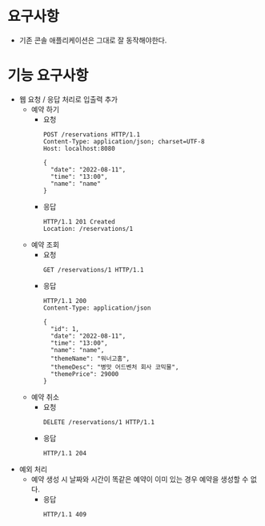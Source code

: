 # 요구사항
- 기존 콘솔 애플리케이션은 그대로 잘 동작해야한다.
# 기능 요구사항
- 웹 요청 / 응답 처리로 입출력 추가
  - 예약 하기
    - 요청
      ```http request
      POST /reservations HTTP/1.1
      Content-Type: application/json; charset=UTF-8
      Host: localhost:8080
        
      {
        "date": "2022-08-11",
        "time": "13:00",
        "name": "name"
      }
      ```
    - 응답
      ```http response
      HTTP/1.1 201 Created
      Location: /reservations/1
      ```
  - 예약 조회
    - 요청
      ```http request
      GET /reservations/1 HTTP/1.1
      ```
    - 응답
      ```http response
      HTTP/1.1 200
      Content-Type: application/json
      
      {
        "id": 1,
        "date": "2022-08-11",
        "time": "13:00",
        "name": "name",
        "themeName": "워너고홈",
        "themeDesc": "병맛 어드벤처 회사 코믹물",
        "themePrice": 29000
      }
      ```
  - 예약 취소
    - 요청
      ```http request
      DELETE /reservations/1 HTTP/1.1
      ```
    - 응답
      ```http response
      HTTP/1.1 204 
      ```
- 예외 처리
  - 예약 생성 시 날짜와 시간이 똑같은 예약이 이미 있는 경우 예약을 생성할 수 없다.
    - 응답
      ```http response
      HTTP/1.1 409
      ```